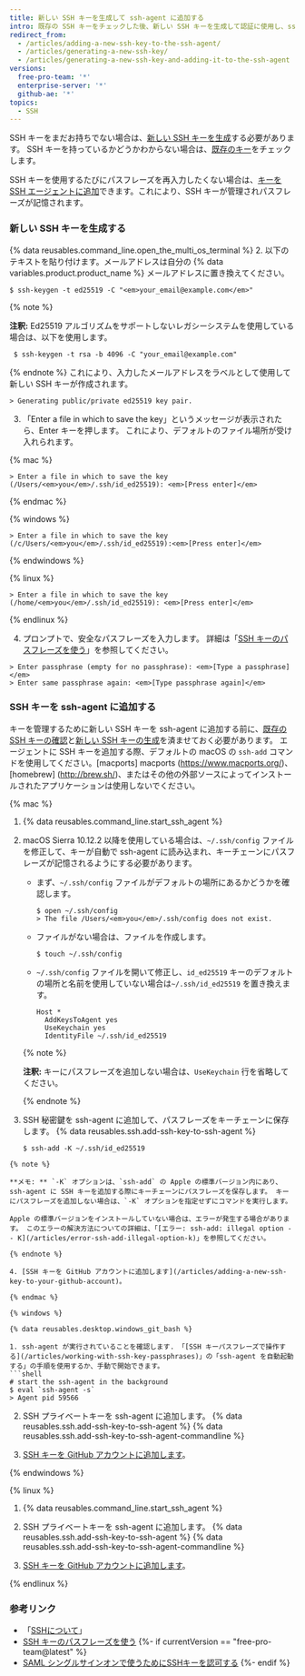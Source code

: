 ```yaml
---
title: 新しい SSH キーを生成して ssh-agent に追加する
intro: 既存の SSH キーをチェックした後、新しい SSH キーを生成して認証に使用し、ssh-agent に追加できます。
redirect_from:
  - /articles/adding-a-new-ssh-key-to-the-ssh-agent/
  - /articles/generating-a-new-ssh-key/
  - /articles/generating-a-new-ssh-key-and-adding-it-to-the-ssh-agent
versions:
  free-pro-team: '*'
  enterprise-server: '*'
  github-ae: '*'
topics:
  - SSH
---
```


SSH キーをまだお持ちでない場合は、[新しい SSH キーを生成](#generating-a-new-ssh-key)する必要があります。 SSH キーを持っているかどうかわからない場合は、[既存のキー](/articles/checking-for-existing-ssh-keys)をチェックします。

SSH キーを使用するたびにパスフレーズを再入力したくない場合は、[キーを SSH エージェントに追加](#adding-your-ssh-key-to-the-ssh-agent)できます。これにより、SSH キーが管理されパスフレーズが記憶されます。

### 新しい SSH キーを生成する

{% data reusables.command_line.open_the_multi_os_terminal %}
2. 以下のテキストを貼り付けます。メールアドレスは自分の {% data variables.product.product_name %} メールアドレスに置き換えてください。
  ```shell
  $ ssh-keygen -t ed25519 -C "<em>your_email@example.com</em>"
  ```
  {% note %}

  **注釈:** Ed25519 アルゴリズムをサポートしないレガシーシステムを使用している場合は、以下を使用します。
  ```shell
   $ ssh-keygen -t rsa -b 4096 -C "your_email@example.com"
  ```

  {% endnote %}
  これにより、入力したメールアドレスをラベルとして使用して新しい SSH キーが作成されます。
  ```shell
  > Generating public/private ed25519 key pair.
  ```
3. 「Enter a file in which to save the key」というメッセージが表示されたら、Enter キーを押します。 これにより、デフォルトのファイル場所が受け入れられます。

  {% mac %}

  ```shell
  > Enter a file in which to save the key (/Users/<em>you</em>/.ssh/id_ed25519): <em>[Press enter]</em>
  ```

  {% endmac %}

  {% windows %}

  ```shell
  > Enter a file in which to save the key (/c/Users/<em>you</em>/.ssh/id_ed25519):<em>[Press enter]</em>
  ```

  {% endwindows %}

  {% linux %}

  ```shell
  > Enter a file in which to save the key (/home/<em>you</em>/.ssh/id_ed25519): <em>[Press enter]</em>
  ```

  {% endlinux %}

4. プロンプトで、安全なパスフレーズを入力します。 詳細は「[SSH キーのパスフレーズを使う](/articles/working-with-ssh-key-passphrases)」を参照してください。
  ```shell
  > Enter passphrase (empty for no passphrase): <em>[Type a passphrase]</em>
  > Enter same passphrase again: <em>[Type passphrase again]</em>
  ```

### SSH キーを ssh-agent に追加する

キーを管理するために新しい SSH キーを ssh-agent に追加する前に、[既存の SSH キーの確認](/articles/checking-for-existing-ssh-keys)と[新しい SSH キーの生成](/articles/generating-a-new-ssh-key-and-adding-it-to-the-ssh-agent#generating-a-new-ssh-key)を済ませておく必要があります。 <span class="platform-mac">エージェントに SSH キーを追加する際、デフォルトの macOS の `ssh-add` コマンドを使用してください。[macports] macports (https://www.macports.org/)、[homebrew] (http://brew.sh/)、またはその他の外部ソースによってインストールされたアプリケーションは使用しないでください。</span>

{% mac %}

1. {% data reusables.command_line.start_ssh_agent %}

2. macOS Sierra 10.12.2 以降を使用している場合は、`~/.ssh/config` ファイルを修正して、キーが自動で ssh-agent に読み込まれ、キーチェーンにパスフレーズが記憶されるようにする必要があります。

    * まず、`~/.ssh/config` ファイルがデフォルトの場所にあるかどうかを確認します。

      ```shell
      $ open ~/.ssh/config
      > The file /Users/<em>you</em>/.ssh/config does not exist.
      ```

    * ファイルがない場合は、ファイルを作成します。

      ```shell
      $ touch ~/.ssh/config
      ```

    * `~/.ssh/config` ファイルを開いて修正し、`id_ed25519` キーのデフォルトの場所と名前を使用していない場合は`~/.ssh/id_ed25519` を置き換えます。

      ```
      Host *
        AddKeysToAgent yes
        UseKeychain yes
        IdentityFile ~/.ssh/id_ed25519
      ```

     {% note %}

     **注釈:** キーにパスフレーズを追加しない場合は、`UseKeychain` 行を省略してください。

     {% endnote %}

3. SSH 秘密鍵を ssh-agent に追加して、パスフレーズをキーチェーンに保存します。 {% data reusables.ssh.add-ssh-key-to-ssh-agent %}
   ```shell
   $ ssh-add -K ~/.ssh/id_ed25519
  ```
  {% note %}

  **メモ: ** `-K` オプションは、`ssh-add` の Apple の標準バージョン内にあり、ssh-agent に SSH キーを追加する際にキーチェーンにパスフレーズを保存します。 キーにパスフレーズを追加しない場合は、`-K` オプションを指定せずにコマンドを実行します。

  Apple の標準バージョンをインストールしていない場合は、エラーが発生する場合があります。 このエラーの解決方法についての詳細は、「[エラー: ssh-add: illegal option -- K](/articles/error-ssh-add-illegal-option-k)」を参照してください。

  {% endnote %}

4. [SSH キーを GitHub アカウントに追加します](/articles/adding-a-new-ssh-key-to-your-github-account)。

{% endmac %}

{% windows %}

{% data reusables.desktop.windows_git_bash %}

1. ssh-agent が実行されていることを確認します. 「[SSH キーパスフレーズで操作する](/articles/working-with-ssh-key-passphrases)」の「ssh-agent を自動起動する」の手順を使用するか、手動で開始できます。
  ```shell
  # start the ssh-agent in the background
  $ eval `ssh-agent -s`
  > Agent pid 59566
  ```

2. SSH プライベートキーを ssh-agent に追加します。 {% data reusables.ssh.add-ssh-key-to-ssh-agent %}
   {% data reusables.ssh.add-ssh-key-to-ssh-agent-commandline %}

3. [SSH キーを GitHub アカウントに追加します](/articles/adding-a-new-ssh-key-to-your-github-account)。

{% endwindows %}

{% linux %}

1. {% data reusables.command_line.start_ssh_agent %}

2. SSH プライベートキーを ssh-agent に追加します。 {% data reusables.ssh.add-ssh-key-to-ssh-agent %}
   {% data reusables.ssh.add-ssh-key-to-ssh-agent-commandline %}

3. [SSH キーを GitHub アカウントに追加します](/articles/adding-a-new-ssh-key-to-your-github-account)。

{% endlinux %}

### 参考リンク

- 「[SSHについて](/articles/about-ssh)」
- [SSH キーのパスフレーズを使う](/articles/working-with-ssh-key-passphrases)
{%- if currentVersion == "free-pro-team@latest" %}
- [SAML シングルサインオンで使うためにSSHキーを認可する](/articles/authorizing-an-ssh-key-for-use-with-saml-single-sign-on)
{%- endif %}
